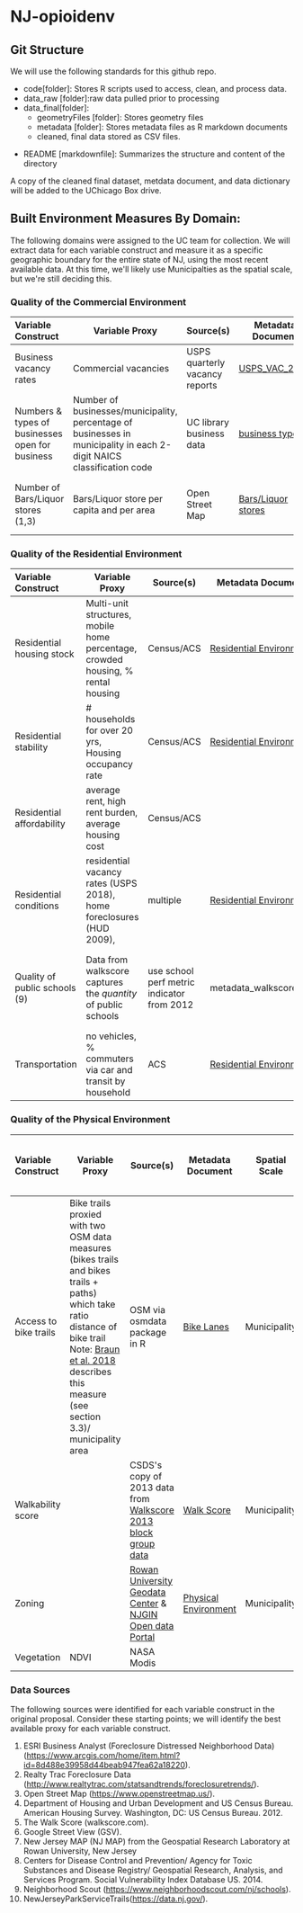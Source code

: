 # NJ-opioidenv

## Git Structure
We will use the following standards for this github repo. 
+ code[folder]: Stores R scripts used to access, clean, and process data.
+ data_raw [folder]:raw data pulled prior to processing
+ data_final[folder]:
    - geometryFiles [folder]: Stores geometry files
    - metadata [folder]: Stores metadata files as R markdown documents
    - cleaned, final data stored as CSV files.
- README [markdownfile]: Summarizes the structure and content of the directory

A copy of the cleaned final dataset, metdata document, and data dictionary will be added to the UChicago Box drive.

## Built Environment Measures By Domain:
The following domains were assigned to the UC team for collection. We will extract data for each variable construct and measure it as a specific geographic boundary for the entire state of NJ, using the most recent available data. At this time, we'll likely use Municipalties as the spatial scale, but we're still deciding this.

### Quality of the Commercial Environment
| Variable Construct | Variable Proxy | Source(s) | Metadata Document | Spatial Scale | Status|
|:------------------ | -------------- | --------- | ----------------- | ------------- | -------------------------------- |
| Business vacancy rates | Commercial vacancies| USPS quarterly vacancy reports | [USPS_VAC_2018](data_final/metadata/metadata_usps_vac_2018_variables.md) | tract | Complete |
| Numbers & types of businesses open for business | Number of businesses/municipality, percentage of businesses in municipality in each 2-digit NAICS classification code | UC library business data | [business types](data_final/metadata/metadata_business_types.md) |Municipality  |Complete  |
| Number of Bars/Liquor stores (1,3) | Bars/Liquor store per capita and per area | Open Street Map | [Bars/Liquor stores](data_final/metadata/metadata_bars_liquorstores.md) |Municipality <br> Olina also calculated at smaller scales  | Complete |

### Quality of the Residential Environment
| Variable Construct | Variable Proxy | Source(s) | Metadata Document | Spatial Scale | Status|
|:------------------ | -------------- | --------- | ----------------- | ------------- | -------------------------------- |
| Residential housing stock |  Multi-unit structures, mobile home percentage, crowded housing, % rental housing | Census/ACS | [Residential Environment](data_final/metadata_residential_environment.md) | Tract | Complete |
| Residential stability |  # households for over 20 yrs, Housing occupancy rate | Census/ACS | [Residential Environment](data_final/metadata/metadata_residential_environment.md) | Tract | Complete |
| Residential affordability |  average rent, high rent burden, average housing cost | Census/ACS |  | | |
| Residential conditions | residential vacancy rates (USPS 2018), home foreclosures (HUD 2009),  | multiple  | [Residential Environment](data_final/metadata/metadata_residential_environment.md) | Tract | Complete |
| Quality of public schools (9) | Data from walkscore captures the *quantity* of public schools | use school perf metric indicator from 2012 | metadata_walkscore.md  |Needs to be calculated (bin method or maybe count/pop??)  |In progress: depends on if we want quality or quantity  |
| Transportation | no vehicles, % commuters via car and transit by household | ACS | [Residential Environment](data_final/metadata/metadata_residential_environment.md) |Tract   | In Progress |

### Quality of the Physical Environment
| Variable Construct | Variable Proxy | Source(s) | Metadata Document | Spatial Scale | Status<br>(for Internal team use)|
|:------------------ | -------------- | --------- | ----------------- | ------------- | -------------------------------- |
| Access to bike trails | Bike trails proxied with two OSM data measures (bikes trails and bikes trails + paths) which take ratio distance of bike trail <br> Note: [Braun et al. 2018](https://www.sciencedirect.com/science/article/pii/S096669231830930X) describes this measure (see section 3.3)/ municipality area  | OSM via osmdata package in R  | [Bike Lanes](data_final/metadata_bike_lanes.md) |Municipality | Complete |
| Walkability score  |  | CSDS's copy of 2013 data from [Walkscore](https://www.walkscore.com) [2013 block group data](https://catalog.data.gov/dataset/tiger-line-shapefile-2013-state-new-jersey-current-block-group-state-based)| [Walk Score](data_final/metadata_walkscore.md)|Municipality | Complete |
| Zoning |  | [Rowan University Geodata Center](https://www.njmap2.com/landuse/landuse/) & [NJGIN Open data Portal](https://njogis-newjersey.opendata.arcgis.com/datasets/3d5d1db8a1b34b418c331f4ce1fd0fef_2)| [Physical Environment](data_final/metadata_physical_environment_2015.md)|Municipality | Complete |
| Vegetation | NDVI | NASA Modis | | |  |

### Data Sources
The following sources were identified for each variable construct in the original proposal. Consider these starting points; we will identify the best available proxy for each variable construct. 

1. ESRI Business Analyst (Foreclosure Distressed Neighborhood Data) (https://www.arcgis.com/home/item.html?id=8d488e39958d44beab947fea62a18220).
2. Realty Trac Foreclosure Data (http://www.realtytrac.com/statsandtrends/foreclosuretrends/).
3. Open Street Map (https://www.openstreetmap.us/).
4. Department of Housing and Urban Development and US Census Bureau. American Housing Survey.
Washington, DC: US Census Bureau. 2012.
5. The Walk Score (walkscore.com).
6. Google Street View (GSV).
7. New Jersey MAP (NJ MAP) from the Geospatial Research Laboratory at Rowan University, New Jersey
8. Centers for Disease Control and Prevention/ Agency for Toxic Substances and Disease Registry/
 Geospatial Research, Analysis, and Services Program. Social Vulnerability Index Database US. 2014.
9. Neighborhood Scout (https://www.neighborhoodscout.com/nj/schools).
10. NewJerseyParkServiceTrails(https://data.nj.gov/).

